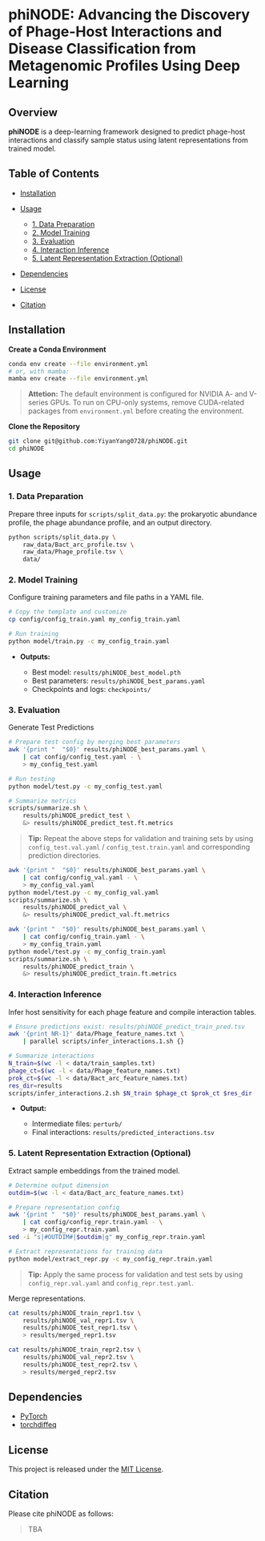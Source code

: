 # phiNODE: Advancing the Discovery of Phage-Host Interactions and Disease Classification from Metagenomic Profiles Using Deep Learning

## Overview

**phiNODE** is a deep-learning framework designed to predict phage-host interactions and classify sample status using latent representations from trained model. 

## Table of Contents

* [Installation](#installation)
* [Usage](#usage)

  * [1. Data Preparation](#1-data-preparation)
  * [2. Model Training](#2-model-training)
  * [3. Evaluation](#3-evaluation)
  * [4. Interaction Inference](#4-interaction-inference)
  * [5. Latent Representation Extraction (Optional)](#5-latent-representation-extraction-optional)
* [Dependencies](#dependencies)
* [License](#license)
* [Citation](#citation)

## Installation

**Create a Conda Environment**

   ```bash
   conda env create --file environment.yml
   # or, with mamba:
   mamba env create --file environment.yml
   ```

   > **Attetion:** The default environment is configured for NVIDIA A- and V-series GPUs. To run on CPU-only systems, remove CUDA-related packages from `environment.yml` before creating the environment.

**Clone the Repository**

   ```bash
   git clone git@github.com:YiyanYang0728/phiNODE.git
   cd phiNODE
   ```

## Usage

### 1. Data Preparation

Prepare three inputs for `scripts/split_data.py`: the prokaryotic abundance profile, the phage abundance profile, and an output directory.

```bash
python scripts/split_data.py \
    raw_data/Bact_arc_profile.tsv \
    raw_data/Phage_profile.tsv \
    data/
```

### 2. Model Training

Configure training parameters and file paths in a YAML file.

```bash
# Copy the template and customize
cp config/config_train.yaml my_config_train.yaml

# Run training
python model/train.py -c my_config_train.yaml
```

* **Outputs:**

  * Best model: `results/phiNODE_best_model.pth`
  * Best parameters: `results/phiNODE_best_params.yaml`
  * Checkpoints and logs: `checkpoints/`

### 3. Evaluation

Generate Test Predictions

```bash
# Prepare test config by merging best parameters
awk '{print "  "$0}' results/phiNODE_best_params.yaml \
    | cat config/config_test.yaml - \
    > my_config_test.yaml

# Run testing
python model/test.py -c my_config_test.yaml

# Summarize metrics
scripts/summarize.sh \
    results/phiNODE_predict_test \
    &> results/phiNODE_predict_test.ft.metrics
```

> **Tip:** Repeat the above steps for validation and training sets by using `config_test.val.yaml` / `config_test.train.yaml` and corresponding prediction directories.
```bash
awk '{print "  "$0}' results/phiNODE_best_params.yaml \
    | cat config/config_val.yaml - \
    > my_config_val.yaml
python model/test.py -c my_config_val.yaml
scripts/summarize.sh \
    results/phiNODE_predict_val \
    &> results/phiNODE_predict_val.ft.metrics

awk '{print "  "$0}' results/phiNODE_best_params.yaml \
    | cat config/config_train.yaml - \
    > my_config_train.yaml
python model/test.py -c my_config_train.yaml
scripts/summarize.sh \
    results/phiNODE_predict_train \
    &> results/phiNODE_predict_train.ft.metrics
```

### 4. Interaction Inference

Infer host sensitivity for each phage feature and compile interaction tables.

```bash
# Ensure predictions exist: results/phiNODE_predict_train_pred.tsv
awk '{print NR-1}' data/Phage_feature_names.txt \
    | parallel scripts/infer_interactions.1.sh {}

# Summarize interactions
N_train=$(wc -l < data/train_samples.txt)
phage_ct=$(wc -l < data/Phage_feature_names.txt)
prok_ct=$(wc -l < data/Bact_arc_feature_names.txt)
res_dir=results
scripts/infer_interactions.2.sh $N_train $phage_ct $prok_ct $res_dir
```

* **Output:**

  * Intermediate files: `perturb/`
  * Final interactions: `results/predicted_interactions.tsv`

### 5. Latent Representation Extraction (Optional)

Extract sample embeddings from the trained model.

```bash
# Determine output dimension
outdim=$(wc -l < data/Bact_arc_feature_names.txt)

# Prepare representation config
awk '{print "  "$0}' results/phiNODE_best_params.yaml \
    | cat config/config_repr.train.yaml - \
    > my_config_repr.train.yaml
sed -i "s|#OUTDIM#|$outdim|g" my_config_repr.train.yaml

# Extract representations for training data
python model/extract_repr.py -c my_config_repr.train.yaml
```

> **Tip:** Apply the same process for validation and test sets by using `config_repr.val.yaml` and `config_repr.test.yaml`. 

Merge representations.

```bash
cat results/phiNODE_train_repr1.tsv \
    results/phiNODE_val_repr1.tsv \
    results/phiNODE_test_repr1.tsv \
    > results/merged_repr1.tsv

cat results/phiNODE_train_repr2.tsv \
    results/phiNODE_val_repr2.tsv \
    results/phiNODE_test_repr2.tsv \
    > results/merged_repr2.tsv
```

## Dependencies

* [PyTorch](https://github.com/pytorch/pytorch)
* [torchdiffeq](https://github.com/rtqichen/torchdiffeq)

## License

This project is released under the [MIT License](./LICENSE).

## Citation

Please cite phiNODE as follows:

> TBA
